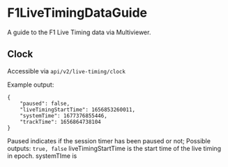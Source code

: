 # F1LiveTimingDataGuide

A guide to the F1 Live Timing data via Multiviewer. 

## Clock
Accessible via `api/v2/live-timing/clock`

Example output:
```
{
    "paused": false,
    "liveTimingStartTime": 1656853260011,
    "systemTime": 1677376855446,
    "trackTime": 1656864738104
}
```
Paused indicates if the session timer has been paused or not; Possible outputs: `true, false`
liveTimingStartTime is the start time of the live timing in epoch.
systemTIme is 

